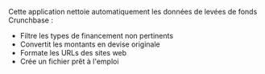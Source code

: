 Cette application nettoie automatiquement les données de levées de fonds Crunchbase :
- Filtre les types de financement non pertinents
- Convertit les montants en devise originale
- Formate les URLs des sites web
- Crée un fichier prêt à l'emploi
